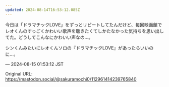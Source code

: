```yaml
---
updated: 2024-08-14T16:53:12.085Z
---
```


<p>今日は「ドラマチックLOVE」をずっとリピートしてたんだけど、毎回映画館でレオくんのすっごくかわいい歌声を聴きたくてしかたなかった気持ちを思い出してた。どうしてこんなにかわいい声なの…。</p><p>シンくんみたいにレオくんソロの『ドラマチックLOVE』があったらいいのに…。</p>

&mdash; 2024-08-15 01:53:12 JST

Original URL: https://mastodon.social/@sakuramochi0/112961414239765840

